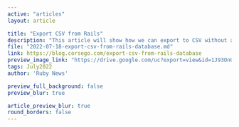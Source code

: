 ```yaml
---
active: "articles"
layout: article

title: "Export CSV from Rails"
description: "This article will show how we can export to CSV without any external gems."
file: "2022-07-18-export-csv-from-rails-database.md"
link: https://blog.corsego.com/export-csv-from-rails-database 
preview_image_link: "https://drive.google.com/uc?export=view&id=1J93OnUQcbK2C-GTIW1-74K0wP3gcdNww"
tags: July2022
author: 'Ruby News'

preview_full_background: false
preview_blur: true

article_preview_blur: true
round_borders: false
---
```

